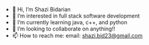 - 👋 Hi, I’m Shazi Bidarian
- 👀 I’m interested in full stack software development
- 🌱 I’m currently learning java, c++, and python
- 💞️ I’m looking to collaborate on anything!!
- 📫 How to reach me: email: shazi.bid23@gmail.com

<!---
shazibid/shazibid is a ✨ special ✨ repository because its `README.md` (this file) appears on your GitHub profile.
You can click the Preview link to take a look at your changes.
--->
